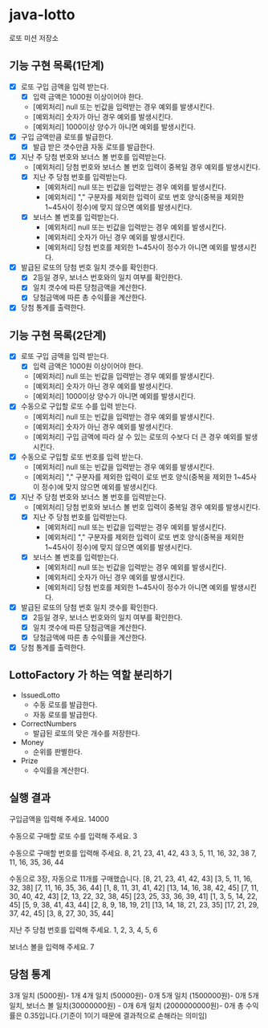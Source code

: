 # java-lotto

로또 미션 저장소

## 기능 구현 목록(1단계)

- [x] 로또 구입 금액을 입력 받는다.
    - [x] 입력 금액은 1000원 이상이어야 한다.
    - [예외처리] null 또는 빈값을 입력받는 경우 예외를 발생시킨다.
    - [예외처리] 숫자가 아닌 경우 예외를 발생시킨다.
    - [예외처리] 1000이상 양수가 아니면 예외를 발생시킨다.
- [x] 구입 금액만큼 로또를 발급한다.
    - [x] 발급 받은 갯수만큼 자동 로또를 발급한다.
- [x] 지난 주 당첨 번호와 보너스 볼 번호를 입력받는다.
    - [예외처리] 당첨 번호와 보너스 볼 번호 입력이 중복일 경우 예외를 발생시킨다.
    - [x] 지난 주 당첨 번호를 입력받는다.
        - [예외처리] null 또는 빈값을 입력받는 경우 예외를 발생시킨다.
        - [예외처리] "," 구분자를 제외한 입력이 로또 번호 양식(중복을 제외한 1~45사이 정수)에 맞지 않으면 예외를 발생시킨다.
    - [x] 보너스 볼 번호를 입력받는다.
        - [예외처리] null 또는 빈값을 입력받는 경우 예외를 발생시킨다.
        - [예외처리] 숫자가 아닌 경우 예외를 발생시킨다.
        - [예외처리] 당첨 번호를 제외한 1~45사이 정수가 아니면 예외를 발생시킨다.
- [x] 발급된 로또의 당첨 번호 일치 갯수를 확인한다.
    - [x] 2등일 경우, 보너스 번호와의 일치 여부를 확인한다.
    - [x] 일치 갯수에 따른 당첨금액을 계산한다.
    - [x] 당첨금액에 따른 총 수익률을 계산한다.
- [x] 당첨 통계를 출력한다.

## 기능 구현 목록(2단계)

- [x] 로또 구입 금액을 입력 받는다.
    - [x] 입력 금액은 1000원 이상이어야 한다.
    - [예외처리] null 또는 빈값을 입력받는 경우 예외를 발생시킨다.
    - [예외처리] 숫자가 아닌 경우 예외를 발생시킨다.
    - [예외처리] 1000이상 양수가 아니면 예외를 발생시킨다.
- [x] 수동으로 구입할 로또 수를 입력 받는다.
    - [예외처리] null 또는 빈값을 입력받는 경우 예외를 발생시킨다.
    - [예외처리] 숫자가 아닌 경우 예외를 발생시킨다.
    - [예외처리] 구입 금액에 따라 살 수 있는 로또의 수보다 더 큰 경우 예외를 발생시킨다.
- [x] 수동으로 구입할 로또 번호를 입력 받는다.
    - [예외처리] null 또는 빈값을 입력받는 경우 예외를 발생시킨다.
    - [예외처리] "," 구분자를 제외한 입력이 로또 번호 양식(중복을 제외한 1~45사이 정수)에 맞지 않으면 예외를 발생시킨다.
- [x] 지난 주 당첨 번호와 보너스 볼 번호를 입력받는다.
    - [예외처리] 당첨 번호와 보너스 볼 번호 입력이 중복일 경우 예외를 발생시킨다.
    - [x] 지난 주 당첨 번호를 입력받는다.
        - [예외처리] null 또는 빈값을 입력받는 경우 예외를 발생시킨다.
        - [예외처리] "," 구분자를 제외한 입력이 로또 번호 양식(중복을 제외한 1~45사이 정수)에 맞지 않으면 예외를 발생시킨다.
    - [x] 보너스 볼 번호를 입력받는다.
        - [예외처리] null 또는 빈값을 입력받는 경우 예외를 발생시킨다.
        - [예외처리] 숫자가 아닌 경우 예외를 발생시킨다.
        - [예외처리] 당첨 번호를 제외한 1~45사이 정수가 아니면 예외를 발생시킨다.
- [x] 발급된 로또의 당첨 번호 일치 갯수를 확인한다.
    - [x] 2등일 경우, 보너스 번호와의 일치 여부를 확인한다.
    - [x] 일치 갯수에 따른 당첨금액을 계산한다.
    - [x] 당첨금액에 따른 총 수익률을 계산한다.
- [x] 당첨 통계를 출력한다.

## LottoFactory 가 하는 역할 분리하기

- IssuedLotto
    - 수동 로또를 발급한다.
    - 자동 로또를 발급한다.
- CorrectNumbers
    - 발급된 로또의 맞은 개수를 저장한다.
- Money
    - 순위를 판별한다.
- Prize
    - 수익률을 계산한다.

## 실행 결과

구입금액을 입력해 주세요.
14000

수동으로 구매할 로또 수를 입력해 주세요.
3

수동으로 구매할 번호를 입력해 주세요.
8, 21, 23, 41, 42, 43
3, 5, 11, 16, 32, 38
7, 11, 16, 35, 36, 44

수동으로 3장, 자동으로 11개를 구매했습니다.
[8, 21, 23, 41, 42, 43]
[3, 5, 11, 16, 32, 38]
[7, 11, 16, 35, 36, 44]
[1, 8, 11, 31, 41, 42]
[13, 14, 16, 38, 42, 45]
[7, 11, 30, 40, 42, 43]
[2, 13, 22, 32, 38, 45]
[23, 25, 33, 36, 39, 41]
[1, 3, 5, 14, 22, 45]
[5, 9, 38, 41, 43, 44]
[2, 8, 9, 18, 19, 21]
[13, 14, 18, 21, 23, 35]
[17, 21, 29, 37, 42, 45]
[3, 8, 27, 30, 35, 44]

지난 주 당첨 번호를 입력해 주세요.
1, 2, 3, 4, 5, 6

보너스 볼을 입력해 주세요.
7

당첨 통계
---------
3개 일치 (5000원)- 1개
4개 일치 (50000원)- 0개
5개 일치 (1500000원)- 0개
5개 일치, 보너스 볼 일치(30000000원) - 0개
6개 일치 (2000000000원)- 0개
총 수익률은 0.35입니다.(기준이 1이기 때문에 결과적으로 손해라는 의미임)

